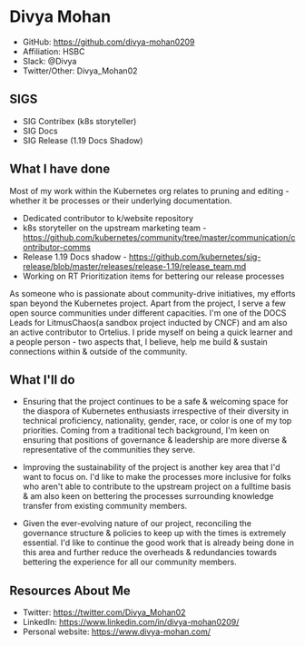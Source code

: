 # Divya Mohan

- GitHub: https://github.com/divya-mohan0209
- Affiliation: HSBC
- Slack: @Divya
- Twitter/Other: Divya_Mohan02

## SIGS

- SIG Contribex (k8s storyteller)
- SIG Docs
- SIG Release (1.19 Docs Shadow)

## What I have done

Most of my work within the Kubernetes org relates to pruning and editing - whether it be processes or their underlying documentation.

- Dedicated contributor to k/website repository
- k8s storyteller on the upstream marketing team - https://github.com/kubernetes/community/tree/master/communication/contributor-comms
- Release 1.19 Docs shadow - https://github.com/kubernetes/sig-release/blob/master/releases/release-1.19/release_team.md
- Working on RT Prioritization items for bettering our release processes

As someone who is passionate about community-drive initiatives, my efforts span beyond the Kubernetes project. Apart from the project, I serve a few open source communities under different capacities. I'm one of the DOCS Leads for LitmusChaos(a sandbox project inducted by CNCF) and am also an active contributor to Ortelius. I pride myself on being a quick learner and a people person - two aspects that, I believe, help me build & sustain connections within & outside of the community.

## What I'll do

- Ensuring that the project continues to be a safe & welcoming space for the diaspora of Kubernetes enthusiasts irrespective of their diversity in technical proficiency, nationality, gender, race, or color is one of my top priorities. Coming from a traditional tech background, I'm keen on ensuring that positions of governance & leadership are more diverse & representative of the communities they serve.

- Improving the sustainability of the project is another key area that I'd want to focus on. I'd like to make the processes more inclusive for folks who aren't able to contribute to the upstream project on a fulltime basis & am also keen on bettering the processes surrounding knowledge transfer from existing community members.

- Given the ever-evolving nature of our project, reconciling the governance structure & policies to keep up with the times is extremely essential. I'd like to continue the good work that is already being done in this area and further reduce the overheads & redundancies towards bettering the experience for all our community members.

## Resources About Me

- Twitter: https://twitter.com/Divya_Mohan02
- LinkedIn: https://www.linkedin.com/in/divya-mohan0209/
- Personal website: https://www.divya-mohan.com/
